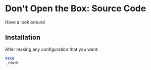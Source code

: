 # Don't Open the Box: Source Code
Have a look around

## Installation
After making any configuration that you want:
```bash
make
./dotb
```
